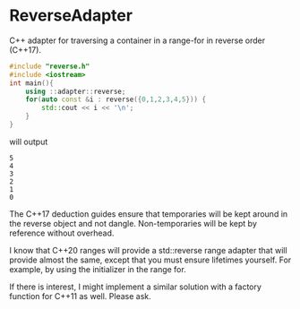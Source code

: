 # ReverseAdapter
C++ adapter for traversing a container in a range-for in reverse order (C++17).


```C++
#include "reverse.h"
#include <iostream>
int main(){
	using ::adapter::reverse;
	for(auto const &i : reverse({0,1,2,3,4,5})) {
        std::cout << i << '\n';
    }
}
```

will output

```
5
4
3
2
1
0
```

The C++17 deduction guides ensure that temporaries will be kept around in the reverse object and not dangle. 
Non-temporaries will be kept by reference without overhead.

I know that C++20 ranges will provide a std::reverse range adapter that will provide almost the same, 
except that you must ensure lifetimes yourself. For example, by using the initializer in the range for.

If there is interest, I might implement a similar solution with a factory function for C++11 as well. Please ask.
